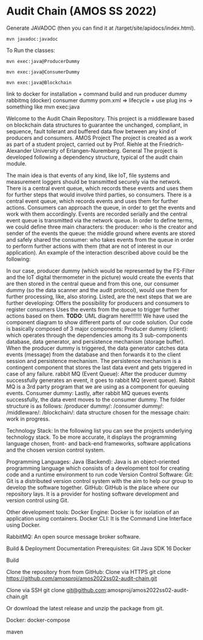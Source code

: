 # Audit Chain (AMOS SS 2022)



Generate JAVADOC (then you can find it at /target/site/apidocs/index.html).

```
mvn javadoc:javadoc
```

To Run the classes:

```
mvn exec:java@ProducerDummy

mvn exec:java@ConsumerDummy

mvn exec:java@Blockchain
```

link to docker for installation + command
build and run
producer dummy
rabbitmq (docker)
consumer dummy
pom.xml => lifecycle + use plug ins -> something like mvn exec:java

Welcome to the Audit Chain Repository. This project is a middleware based on blockchain data structures to guarantee the unchanged, compliant, in sequence, fault tolerant and buffered data flow between any kind of producers and consumers.
AMOS Project
The project is created as a work as part of a student project, carried out by Prof. Riehle at the Friedrich-Alexander University of Erlangen-Nuremberg.
General
The project is developed following a dependency structure, typical of the audit chain module.

The main idea is that events of any kind, like IoT, file systems and measurement loggers should be transmitted securely via the network.
There is a central event queue, which records these events and uses them for further steps that would involve third parties, so consumers.
There is a central event queue, which records events and uses them for further actions. Consumers can approach the queue, in order to get the events and work with them accordingly. Events are recorded serially and the central event queue is transmitted via the network queue. In order to define terms, we could define three main characters:
the producer: who is the creator and sender of the events
the queue: the middle ground where events are stored and safely shared
the consumer: who takes events from the queue in order to perform further actions with them (that are not of interest in our application).
An example of the interaction described above could be the following:

In our case, producer dummy (which would be represented by the FS-Filter and the IoT digital thermometer in the picture)  would create the events that are then stored in the central queue and from this one, our consumer dummy (so the data scanner and the audit protocol), would use them for further processing, like, also storing.
Listed, are the next steps that we are further developing:
Offers the possibility for producers and consumers to register consumers
Uses the events from the queue to trigger further actions based on them.
**TODO**: UML diagram here!!!!!!!
We have used the component diagram to show different parts of our code solution. Our code is basically composed of 3 major components:
Producer dummy (client): which operates through the dependencies among its 3 sub-components database, data generator, and persistence mechanism (storage buffer).
When the producer dummy is triggered, the data generator catches data events (message) from the database and then forwards it to the client session and persistence mechanism. The persistence mechanism is a contingent component that stores the last data event and gets triggered in case of any failure.
rabbit MQ (Event Queue): After the producer dummy successfully generates an event, it goes to rabbit MQ (event queue). Rabbit MQ is a 3rd party program that we are using as a component for queuing events.
Consumer dummy: Lastly, after rabbit MQ queues events successfully, the data event moves to the consumer dummy.
The folder structure is as follows:
/producer dummy/:
/consumer dummy/:
/middleware/:
/blockchain/: data structure chosen for the message chain: work in progress.

Technology Stack:
In the following list you can see the projects underlying technology stack. To be more accurate, it displays the programming language chosen, front- and back-end frameworks, software applications and the chosen version control system.

Programming Languages:
Java (Backend): Java is an object-oriented programming language which consists of a development tool for creating code and a runtime environment to run code
Version Control Software:
Git: Git is a distributed version control system with the aim to help our group to develop the software together.
GitHub: GitHub is the place where our repository lays. It is a provider for hosting software development and version control using Git.

Other development tools:
Docker Engine: Docker is for isolation of an application using containers.
Docker CLI: It is the Command Line Interface using Docker.

RabbitMQ:
An open source message broker software.

Build & Deployment Documentation
Prerequisites:
Git
Java SDK 16
Docker

Build

Clone the repository from from GitHub:
Clone via HTTPS
git clone https://github.com/amosproj/amos2022ss02-audit-chain.git

Clone via SSH
git clone git@github.com:amosproj/amos2022ss02-audit-chain.git

Or download the latest release and unzip the package from git.


Docker:
docker-compose

maven
 